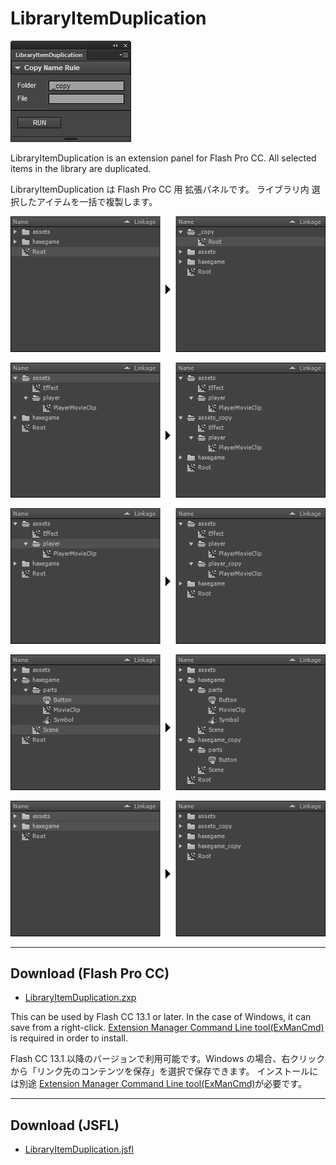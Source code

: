LibraryItemDuplication
=======

![LibraryItemDuplication Panel](img/image.png)

LibraryItemDuplication is an extension panel for Flash Pro CC.
All selected items in the library are duplicated.

LibraryItemDuplication は Flash Pro CC 用 拡張パネルです。
ライブラリ内 選択したアイテムを一括で複製します。

![copy rule](img/copy-assets/1.png)

![copy rule](img/copy-assets/2.png)

![copy rule](img/copy-assets/3.png)

![copy rule](img/copy-assets/4.png)

![copy rule](img/copy-assets/5.png)

---
## Download (Flash Pro CC)

* [LibraryItemDuplication.zxp](https://raw.github.com/siratama/LibraryItemDuplication/master/download/LibraryItemDuplication.zxp)

This can be used by Flash CC 13.1 or later. In the case of Windows, it can save from a right-click. 
[Extension Manager Command Line tool(ExManCmd)](https://www.adobeexchange.com/resources/28) is required in order to install. 

Flash CC 13.1 以降のバージョンで利用可能です。Windows の場合、右クリックから「リンク先のコンテンツを保存」を選択で保存できます。
インストールには別途 [Extension Manager Command Line tool(ExManCmd)](https://www.adobeexchange.com/resources/28)が必要です。

---
## Download (JSFL)

* [LibraryItemDuplication.jsfl](https://raw.github.com/siratama/LibraryItemDuplication/master/download/LibraryItemDuplication.jsfl)

